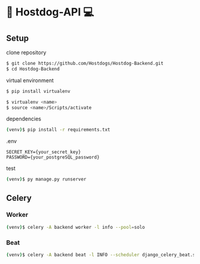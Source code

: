 # 🔫 Hostdog-API 💻

## Setup
clone repository
```sh
$ git clone https://github.com/Hostdogs/Hostdog-Backend.git
$ cd Hostdog-Backend
```
virtual environment
```sh
$ pip install virtualenv
```
```sh
$ virtualenv <name>
$ source <name>/Scripts/activate
```
dependencies
```sh
(venv)$ pip install -r requirements.txt
```
.env
```
SECRET_KEY={your_secret_key}
PASSWORD={your_postgreSQL_password}
```
test
```sh
(venv)$ py manage.py runserver
```

## Celery
### Worker
```sh
(venv)$ celery -A backend worker -l info --pool=solo
```

### Beat
```sh
(venv)$ celery -A backend beat -l INFO --scheduler django_celery_beat.schedulers:DatabaseScheduler
```
